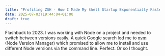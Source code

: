```yaml
---
title: "Profiling ZSH - How I Made My Shell Startup Exponentially Faster"
date: 2025-07-03T19:44:04+01:00
draft: true
---
```


Flashback to 2023. I was working with Node on a project and needed to switch between versions easily. A quick Google search led me to [nvm](https://github.com/nvm-sh/nvm) (Node Version Manager)
which promised to allow me to install and use different Node versions via the command line. Perfect. Or so I thought.


